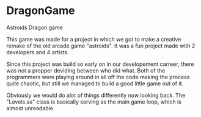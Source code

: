 # DragonGame
Astroids Dragon game

This game was made for a project in which we got to make a creative remake of the old arcade game "astroids".
It was a fun project made with 2 developers and 4 artists.

Since this project was build so early on in our developement carreer, there was not a propper deviding between who did what. Both of the programmers were playing around in all off the code making the process quite chaotic, but still we managed to build a good little game out of it.

Obviously we would do alot of things differently now looking back.
The "Levels.as" class is basically serving as the main game loop, which is almost unreadable.

